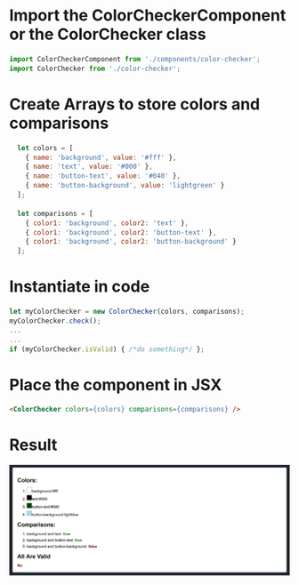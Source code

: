 # Import the ColorCheckerComponent or the ColorChecker class
```js
import ColorCheckerComponent from './components/color-checker';
import ColorChecker from './color-checker';
```

# Create Arrays to store colors and comparisons
```js
  let colors = [
    { name: 'background', value: '#fff' },
    { name: 'text', value: '#000' },
    { name: 'button-text', value: '#040' },
    { name: 'button-background', value: 'lightgreen' }
  ];

  let comparisons = [
    { color1: 'background', color2: 'text' },
    { color1: 'background', color2: 'button-text' },
    { color1: 'background', color2: 'button-background' }
  ];
  ```

# Instantiate in code
  ```js
  let myColorChecker = new ColorChecker(colors, comparisons);
  myColorChecker.check();
  ...
  ...
  if (myColorChecker.isValid) { /*do something*/ };
  ```

  # Place the component in JSX
  ```html
  <ColorChecker colors={colors} comparisons={comparisons} />
  ```

  # Result
  <img src="public/screenshot.png" />